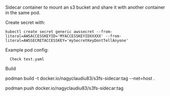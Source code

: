 Sidecar container to mount an s3 bucket and share it with another container in
the same pod.

Create secret with:

`kubectl create secret generic awssecret --from-literal=AWSACCESSKEYID='MYACCESSKEYIDXXXXX' --from-literal=AWSSECRETACCESSKEY='mySecretKeyDontTellAnyone'`


Example pod config:

```
  Check test.yaml  

```

Build

podman build -t docker.io/nagyclaudiu83/s3fs-sidecar:tag --net=host .

podman push docker.io/nagyclaudiu83/s3fs-sidecar:tag
